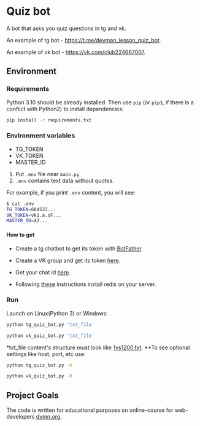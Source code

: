 # Quiz bot


A bot that asks you quiz questions in tg and vk.


An example of tg bot - https://t.me/devman_lesson_quiz_bot.

An example of vk bot - https://vk.com/club224667007.

## Environment


### Requirements

Python 3.10 should be already installed. 
Then use `pip` (or `pip3`, if there is a conflict with Python2) to install dependencies:
```bash
pip install -r requirements.txt
```

### Environment variables

- TG_TOKEN
- VK_TOKEN
- MASTER_ID

1. Put `.env` file near `main.py`.
2. `.env` contains text data without quotes.

For example, if you print `.env` content, you will see:

```bash
$ cat .env
TG_TOKEN=684537...
VK_TOKEN=vk1.a.sF...
MASTER_ID=42...
```

#### How to get

- Create a tg chatbot to get its token with [BotFather](https://telegram.me/BotFather). 

- Create a VK group and get its token [here](https://vk.com/club224221946?act=tokens).

- Get your chat id [here](https://t.me/userinfobot).

- Following [these](https://redis.io/docs/install/install-redis/) instructions install redis on your server.


### Run

Launch on Linux(Python 3) or Windows:
```bash
python tg_quiz_bot.py 'txt_file'
```
```bash
python vk_quiz_bot.py 'txt_file'
```
*txt_file content's structure must look like [1vs1200.txt](https://github.com/duke-doki/quiz-bot/blob/main/1vs1200.txt).
**To see optional settings like host, port, etc use:
```bash
python tg_quiz_bot.py -h
```
```bash
python vk_quiz_bot.py -h
```
## Project Goals

The code is written for educational purposes on online-course for web-developers [dvmn.org](https://dvmn.org/).
